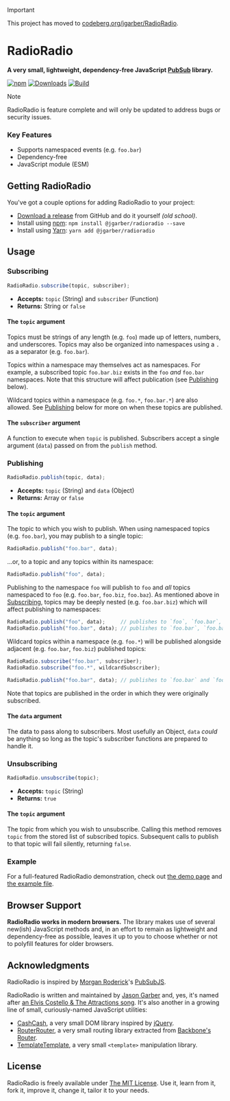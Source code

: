 > [!IMPORTANT]
> This project has moved to [codeberg.org/jgarber/RadioRadio](https://codeberg.org/jgarber/RadioRadio).

# RadioRadio

**A very small, lightweight, dependency-free JavaScript [PubSub](https://en.wikipedia.org/wiki/Publish–subscribe_pattern) library.**

[![npm](https://img.shields.io/npm/v/@jgarber/radioradio.svg?logo=npm&style=for-the-badge)](https://www.npmjs.com/package/@jgarber/radioradio)
[![Downloads](https://img.shields.io/npm/dt/@jgarber/radioradio.svg?logo=npm&style=for-the-badge)](https://www.npmjs.com/package/@jgarber/radioradio)
[![Build](https://img.shields.io/github/actions/workflow/status/jgarber623/RadioRadio/ci.yml?branch=main&logo=github&style=for-the-badge)](https://github.com/jgarber623/RadioRadio/actions/workflows/ci.yml)

> [!NOTE]
> RadioRadio is feature complete and will only be updated to address bugs or security issues.

### Key Features

- Supports namespaced events (e.g. `foo.bar`)
- Dependency-free
- JavaScript module (ESM)

## Getting RadioRadio

You've got a couple options for adding RadioRadio to your project:

- [Download a release](https://github.com/jgarber623/RadioRadio/releases) from GitHub and do it yourself _(old school)_.
- Install using [npm](https://www.npmjs.com/package/@jgarber/radioradio): `npm install @jgarber/radioradio --save`
- Install using [Yarn](https://yarnpkg.com/en/package/@jgarber/radioradio): `yarn add @jgarber/radioradio`

## Usage

### Subscribing

```js
RadioRadio.subscribe(topic, subscriber);
```

- **Accepts:** `topic` (String) and `subscriber` (Function)
- **Returns:** String or `false`

#### The `topic` argument

Topics must be strings of any length (e.g. `foo`) made up of letters, numbers, and underscores. Topics may also be organized into namespaces using a `.` as a separator (e.g. `foo.bar`).

Topics within a namespace may themselves act as namespaces. For example, a subscribed topic `foo.bar.biz` exists in the `foo` _and_ `foo.bar` namespaces. Note that this structure will affect publication (see [Publishing](#publishing) below).

Wildcard topics within a namespace (e.g. `foo.*`, `foo.bar.*`) are also allowed. See [Publishing](#publishing) below for more on when these topics are published.

#### The `subscriber` argument

A function to execute when `topic` is published. Subscribers accept a single argument (`data`) passed on from the `publish` method.

### Publishing

```js
RadioRadio.publish(topic, data);
```

- **Accepts:** `topic` (String) and `data` (Object)
- **Returns:** Array or `false`

#### The `topic` argument

The topic to which you wish to publish. When using namespaced topics (e.g. `foo.bar`), you may publish to a single topic:

```js
RadioRadio.publish("foo.bar", data);
```

…or, to a topic and any topics within its namespace:

```js
RadioRadio.publish("foo", data);
```

Publishing to the namespace `foo` will publish to `foo` and _all_ topics namespaced to `foo` (e.g. `foo.bar`, `foo.biz`, `foo.baz`). As mentioned above in [Subscribing](#subscribing), topics may be deeply nested (e.g. `foo.bar.biz`) which will affect publishing to namespaces:

```js
RadioRadio.publish("foo", data);     // publishes to `foo`, `foo.bar`, `foo.bar.biz`
RadioRadio.publish("foo.bar", data); // publishes to `foo.bar`, `foo.bar.biz`
```

Wildcard topics within a namespace (e.g. `foo.*`) will be published alongside adjacent (e.g. `foo.bar`, `foo.biz`) published topics:

```js
RadioRadio.subscribe("foo.bar", subscriber);
RadioRadio.subscribe("foo.*", wildcardSubscriber);

RadioRadio.publish("foo.bar", data); // publishes to `foo.bar` and `foo.*`
```

Note that topics are published in the order in which they were originally subscribed.

#### The `data` argument

The data to pass along to subscribers. Most usefully an Object, `data` _could_ be anything so long as the topic's subscriber functions are prepared to handle it.

### Unsubscribing

```js
RadioRadio.unsubscribe(topic);
```

- **Accepts:** `topic` (String)
- **Returns:** `true`

#### The `topic` argument

The topic from which you wish to unsubscribe. Calling this method removes `topic` from the stored list of subscribed topics. Subsequent calls to publish to that topic will fail silently, returning `false`.

### Example

For a full-featured RadioRadio demonstration, check out [the demo page](https://jgarber623.github.io/RadioRadio/example/) and [the example file](https://github.com/jgarber623/RadioRadio/blob/main/example/index.html).

## Browser Support

**RadioRadio works in modern browsers.** The library makes use of several new(ish) JavaScript methods and, in an effort to remain as lightweight and dependency-free as possible, leaves it up to you to choose whether or not to polyfill features for older browsers.

## Acknowledgments

RadioRadio is inspired by [Morgan Roderick](https://github.com/mroderick)'s [PubSubJS](https://github.com/mroderick/PubSubJS).

RadioRadio is written and maintained by [Jason Garber](https://sixtwothree.org) and, yes, it's named after [an Elvis Costello & The Attractions song](https://www.youtube.com/watch?v=eifljYPFW-E). It's also another in a growing line of small, curiously-named JavaScript utilities:

- [CashCash](https://github.com/jgarber623/CashCash), a very small DOM library inspired by [jQuery](https://jquery.com).
- [RouterRouter](https://github.com/jgarber623/RouterRouter), a very small routing library extracted from [Backbone's Router](http://backbonejs.org/docs/backbone.html#section-185).
- [TemplateTemplate](https://github.com/jgarber623/TemplateTemplate), a very small `<template>` manipulation library.

## License

RadioRadio is freely available under [The MIT License](https://opensource.org/licenses/MIT). Use it, learn from it, fork it, improve it, change it, tailor it to your needs.
